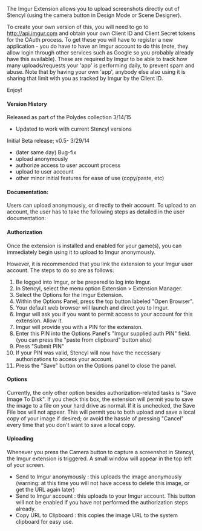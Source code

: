 The Imgur Extension allows you to upload screenshots directly out of Stencyl (using the camera button in Design Mode or Scene Designer).

To create your own version of this, you will need to go to http://api.imgur.com and obtain your own Client ID and Client Secret tokens for the OAuth process. To get these you will have to register a new application - you do have to have an Imgur account to do this (note, they allow login through other services such as Google so you probably already have this available). These are required by Imgur to be able to track how many uploads/requests your 'app' is performing daily, to prevent spam and abuse. Note that by having your own 'app', anybody else also using it is sharing that limit with you as tracked by Imgur by the Client ID.

Enjoy!

#### Version History
Released as part of the Polydes collection 3/14/15
- Updated to work with current Stencyl versions

Initial Beta release; v0.5- 3/29/14
- (later same day) Bug-fix
- upload anonymously
- authorize access to user account process
- upload to user account
- other minor initial features for ease of use (copy/paste, etc)

#### Documentation:

Users can upload anonymously, or directly to their account. To upload to an account, the user has to take the following steps as detailed in the user documentation:

#### Authorization

Once the extension is installed and enabled for your game(s), you can immediately begin using it to upload to Imgur anonymously.

However, it is recommended that you link the extension to your Imgur user account. The steps to do so are as follows:

1. Be logged into Imgur, or be prepared to log into Imgur.
2. In Stencyl, select the menu option Extension > Extension Manager.
3. Select the Options for the Imgur Extension.
4. Within the Options Panel, press the top button labeled "Open Browser".
5. Your default web browser will launch and direct you to Imgur.
6. Imgur will ask you if you want to permit access to your account for this extension. Allow it.
7. Imgur will provide you with a PIN for the extension.
8. Enter this PIN into the Options Panel's "Imgur supplied auth PIN" field. (you can press the "paste from clipboard" button also)
9. Press "Submit PIN"
10. If your PIN was valid, Stencyl will now have the necessary authorizations to access your account.
11. Press the "Save" button on the Options panel to close the panel.

#### Options

Currently, the only other option besides authorization-related tasks is "Save Image To Disk". If you check this box, the extension will permit you to save the image to a file on your hard drive as normal. If it is unchecked, the Save File box will not appear.
This will permit you to both upload and save a local copy of your image if desired; or avoid the hassle of pressing "Cancel" every time that you don't want to save a local copy.

#### Uploading

Whenever you press the Camera button to capture a screenshot in Stencyl, the Imgur extension is triggered. A small window will appear in the top left of your screen.

- Send to Imgur anonymously : this uploads the image anonymously (warning: at this time you will not have access to delete this image, or get the URL again later)
- Send to Imgur account : this uploads to your Imgur account. This button will not be enabled if you have not performed the authorization steps already.
- Copy URL to Clipboard : this copies the image URL to the system clipboard for easy use.